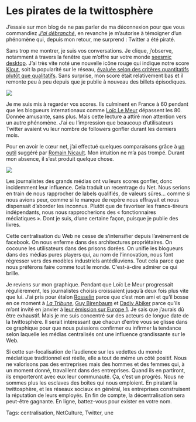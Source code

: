 # Les pirates de la twittosphère

J’essaie sur mon blog de ne pas parler de ma déconnexion pour que vous commandiez [*J’ai débranché*](http://blog.tcrouzet.com/jai-debranche/), en revanche je m’autorise à témoigner d’un phénomène qui, depuis mon retour, me surprend : Twitter a été piraté.

Sans trop me montrer, je suis vos conversations. Je clique, j’observe, notamment à travers la fenêtre que m’offre sur votre monde [seesmic desktop](http://seesmic.com). J’ai très vite noté une nouvelle icône rouge qui indique notre score [Klout](http://klout.com/crouzet), soit la popularité sur le réseau, [évaluée selon des critères quantitatifs plutôt que qualitatifs](http://blog.tcrouzet.com/2011/12/17/bloguer-ou-mourir/). Sans surprise, mon score était relativement bas et il remonte peu à peu depuis que je publie à nouveau des billets épisodiques.

![](http://blog.tcrouzet.comhttps://tcrouzet.com/images_tc/2011/12/kloot-450x178.png)

Je me suis mis à regarder vos scores. Ils culminent en France à 60 pendant que les blogueurs internationaux comme [Loïc Le Meur](http://www.loiclemeur.com/) dépassent les 80. Donnée amusante, sans plus. Mais cette lecture a attiré mon attention vers un autre phénomène. J’ai eu l’impression que beaucoup d’utilisateurs Twitter avaient vu leur nombre de followers gonfler durant les derniers mois.

Pour en avoir le cœur net, j’ai effectué quelques comparaisons grâce à [un outil](http://monitor.wildfireapp.com) suggéré par [Romain Nicault](https://twitter.com/#!/RomainNicault/status/152386104962715648). Mon intuition ne m’a pas trompé. Durant mon absence, il s’est produit quelque chose.

![](http://blog.tcrouzet.comhttps://tcrouzet.com/images_tc/2011/12/tweetspher1-450x408.png)

Les journalistes des grands médias ont vu leurs scores gonfler, donc incidemment leur influence. Cela traduit un recentrage du Net. Nous serions en train de nous rapprocher de labels qualifiés, de valeurs sûres… comme si nous avions peur, comme si le manque de repère nous effrayait et nous dispensait d’aborder les inconnus. Plutôt que de favoriser les francs-tireurs indépendants, nous nous rapprocherions des « fonctionnaires médiatiques ». Dont je suis, d’une certaine façon, puisque je publie des livres.

Cette centralisation du Web ne cesse de s’intensifier depuis l’avènement de facebook. On nous enferme dans des architectures propriétaires. On cocoune les utilisateurs dans des prisons dorées. On unifie les blogueurs dans des médias pures players qui, au nom de l’innovation, nous font régresser vers des modèles industriels antédiluviens. Tout cela parce que nous préférons faire comme tout le monde. C'est-à-dire admirer ce qui brille.

Je reviens sur mon graphique. Pendant que Loïc Le Meur progressait régulièrement, les journalistes choisis croissaient jusqu’à deux fois plus vite que lui. J’ai pris pour étalon [Rosselin](https://twitter.com/#!/rosselin) parce que c’est mon ami et qu’il bosse en ce moment à [*La Tribune*](http://www.latribune.fr), [Guy Birenbaum](http://twitter.com/guybirenbaum) et [Dadiv Abiker](http://twitter.com/DavidAbiker) parce qu’ils m’ont invité en janvier à [leur émission sur Europe 1](http://www.europe1.fr/MediaCenter/Emissions/Des-clics-et-des-claques/). Je sais que j’aurais dû être exhaustif. Mais je me suis concentré sur des acteurs de longue date de la twittosphère. Il serait intéressant que chacun d'entre vous se glisse dans ce graphique pour que nous puissions confirmer ou infirmer la tendance selon laquelle les médias centralisés ont une influence grandissante sur le Web.

Si cette sur-focalisation de l’audience sur les vedettes du monde médiatique traditionnel est réelle, elle a tout de même un côté positif. Nous ne valorisons pas des entreprises mais des hommes et des femmes qui, à un moment donné, travaillent dans des entreprises. Quand ils en partiront, ils emporteront avec eux leur communauté. Ça, c’est un progrès. Nous ne sommes plus les esclaves des boîtes qui nous emploient. En piratant la twittosphère, et les réseaux sociaux en général, les entreprises construisent la réputation de leurs employés. En fin de compte, la décentralisation sera peut-être gagnante. En ligne, battez-vous pour exister en votre nom.

Tags: centralisation, NetCulture, Twitter, une